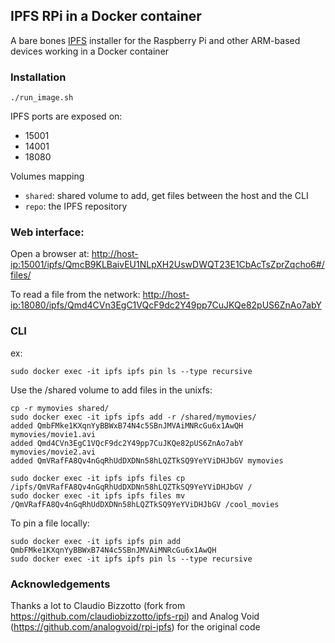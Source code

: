 ## IPFS RPi in a Docker container

A bare bones [IPFS](https://ipfs.io) installer for the Raspberry Pi and other ARM-based devices working in a Docker container

### Installation

  ````SHELL
  ./run_image.sh
  ````

  IPFS ports are exposed on:
  - 15001
  - 14001
  - 18080

  Volumes mapping
  - `shared`: shared volume to add, get files between the host and the CLI
  - `repo`: the IPFS repository

### Web interface:

  Open a browser at:
  [http://host-ip:15001/ipfs/QmcB9KLBaivEU1NLpXH2UswDWQT23E1CbAcTsZprZqcho6#/files/](http://host-ip:15001/ipfs/QmfQkD8pBSBCBxWEwFSu4XaDVSWK6bjnNuaWZjMyQbyDub/#/files/)
  
  To read a file from the network:
  [http://host-ip:18080/ipfs/Qmd4CVn3EgC1VQcF9dc2Y49pp7CuJKQe82pUS6ZnAo7abY](http://host-ip:18080/ipfs/Qmd4CVn3EgC1VQcF9dc2Y49pp7CuJKQe82pUS6ZnAo7abY)
  
### CLI

  ex:
  ````SHELL
  sudo docker exec -it ipfs ipfs pin ls --type recursive
  ````
  
  Use the /shared volume to add files in the unixfs:
  ````
  cp -r mymovies shared/
  sudo docker exec -it ipfs ipfs add -r /shared/mymovies/
  added QmbFMke1KXqnYyBBWxB74N4c5SBnJMVAiMNRcGu6x1AwQH mymovies/movie1.avi
  added Qmd4CVn3EgC1VQcF9dc2Y49pp7CuJKQe82pUS6ZnAo7abY mymovies/movie2.avi
  added QmVRafFA8Qv4nGqRhUdDXDNn58hLQZTkSQ9YeYViDHJbGV mymovies
  
  sudo docker exec -it ipfs ipfs files cp /ipfs/QmVRafFA8Qv4nGqRhUdDXDNn58hLQZTkSQ9YeYViDHJbGV /
  sudo docker exec -it ipfs ipfs files mv /QmVRafFA8Qv4nGqRhUdDXDNn58hLQZTkSQ9YeYViDHJbGV /cool_movies
  ````
  
  To pin a file locally:
  ````SHELL
  sudo docker exec -it ipfs ipfs pin add QmbFMke1KXqnYyBBWxB74N4c5SBnJMVAiMNRcGu6x1AwQH
  sudo docker exec -it ipfs ipfs pin ls --type recursive
  ````
  
### Acknowledgements

Thanks a lot to Claudio Bizzotto (fork from https://github.com/claudiobizzotto/ipfs-rpi) and Analog Void (https://github.com/analogvoid/rpi-ipfs) for the original code

